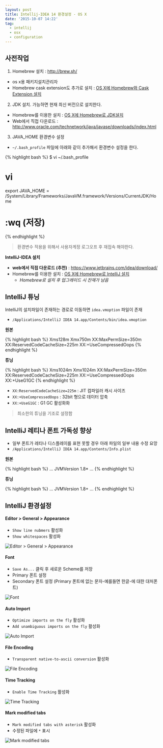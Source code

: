 ```yaml
---
layout: post
title: Intellij-IDEA 14 환경설정 - OS X
date: '2015-10-07 14:22'
tag:
  - intellij
  - osx
  - configuration
---
```


## 사전작업

1. Homebrew 설치 : http://brew.sh/
 - os x용 패키지설치관리자
 - Homebrew cask extension도 추가로 설치 : [OS X에 Homebrew와 Cask Extension 설치][fed7853c]
2. JDK 설치. 가능하면 현재 최신 버전으로 설치한다.
 - Homebrew를 이용한 설치 : [OS X에 Homebrew로 JDK설치][99e9fe27]
 - Web에서 직접 다운로드 : http://www.oracle.com/technetwork/java/javase/downloads/index.html
3. JAVA_HOME 환경변수 설정
 - `~/.bash_profile` 파일에 아래와 같이 추가해서 환경변수 설정을 한다.

{% highlight bash %}
$ vi ~/.bash_profile
# vi
export JAVA_HOME = /System/Library/Frameworks/JavaVM.framework/Versions/CurrentJDK/Home
# :wq (저장)
{% endhighlight %}

> 환경변수 적용을 위해서 사용자계정 로그오프 후 재접속 해야한다.

**IntelliJ-IDEA 설치**

- **web에서 직접 다운로드 (추천)** : https://www.jetbrains.com/idea/download/
- Homebrew를 이용한 설치 : [OS X에 Homebrew로 IntelliJ 설치][670fa358]
  - *Homebrew로 설치 후 업그레이드 시 잔재가 남음*

## IntelliJ 튜닝

IntelliJ의 설치파일이 존재하는 경로로 이동하면 `idea.vmoption` 파일이 존재

- `/Applications/IntelliJ IDEA 14.app/Contents/bin/idea.vmoption`

**원본**

{% highlight bash %}
Xms128m
Xmx750m
XX:MaxPermSize=350m
XX:ReservedCodeCacheSize=225m
XX:+UseCompressedOops
{% endhighlight %}

**튜닝**

{% highlight bash %}
Xms1024m
Xmx1024m
XX:MaxPermSize=350m
XX:ReservedCodeCacheSize=225m
XX:+UseCompressedOops
XX:+UseG1GC
{% endhighlight %}

- `XX:ReservedCodeCacheSize=225m` : JIT 컴파일러 캐시 사이즈
- `XX:+UseCompressedOops` : 32bit 형으로 데이터 압축
- `XX:+UseG1GC` : G1 GC 활성화화

> 최소한의 튜닝을 기조로 설정함

## IntelliJ 레티나 폰트 가독성 향상

- 일부 폰트가 레티나 디스플레이를 표현 못할 경우 아래 파일의 일부 내용 수정 요망
- `/Applications/IntelliJ IDEA 14.app/Contents/Info.plist`

**원본**

{% highlight bash %}
...
<key>JVMVersion</key>
<string>1.8*</string>
...
{% endhighlight %}

**튜닝**

{% highlight bash %}
...
<key>JVMVersion</key>
<string>1.8+</string>
...
{% endhighlight %}

## IntelliJ 환경설정

#### Editor > General > Appearance

- `Show line nubmers` 활성화
- `Show whitespaces` 활성화

![Editor > General > Appearance](/images/2015/10/01_editorAppearance.png)

#### Font

- `Save As...` 클릭 후 새로운 Scheme를 저장
- Primary 폰트 설정
- Secondary 폰트 설정 (Primary 폰트에 없는 문자-예를들면 한글-에 대한 대처폰트)

![Font](/images/2015/10/02-font.png)

#### Auto Import

- `Optimize imports on the fly` 활성화
- `Add unambiguous imports on the fly` 활성화

![Auto Import](/images/2015/10/03_autoImport.png)

#### File Encoding

- `Transparent native-to-ascii conversion` 활성화

![File Encoding](/images/2015/10/04_fileEncoding.png)

#### Time Tracking

- `Enable Time Tracking` 활성화

![Time Tracking](/images/2015/10/05_timeTracking.png)

#### Mark modified tabs

- `Mark modified tabs with asterisk` 활성화
- 수정된 파일에 `*` 표시

![Mark modified tabs](/images/2015/10/06_markModified.png)


  [fed7853c]: /2015/09/25/osx-program-for-dev/#homebrew "OX X에 Homebrew와 Cask Extension 설치"
  [670fa358]: /2015/09/25/osx-program-for-dev/#sourcetree "OS X에 Homebrew로 IntelliJ 설치"
  [99e9fe27]: /2015/09/25/osx-program-for-dev/#dev "OS X에 Homebrew로 JDK설치"
